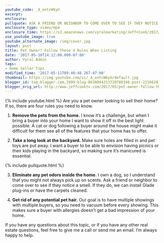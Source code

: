 ```yaml
---
youtube_code: _A_entcW6yU
excerpt:
enclosure:
pullquote: ASK A FRIEND OR NEIGHBOR TO COME OVER TO SEE IF THEY NOTICE A SMELL.
enclosure_type: video/mp4
enclosure_time: https://s3.amazonaws.com/vyralmarketing/Jeff+Cook/2017/Charleston+Real+Estate+Agent-+4+Rules+That+Pet+Owners+Must+Know+When+Selling+Your+Home.mp4
use_youtube_image: true
youtube_alternate_image: /img/cover.jpg
layout: post
title: Pet Owner? Follow These 4 Rules When Listing
date: '2017-05-10T14:12:00.000-07:00'
author: Vyral Admin
tags:
- Home Seller Tips
modified_time: '2017-05-11T09:40:48.267-07:00'
thumbnail: https://img.youtube.com/vi/_A_entcW6yU/default.jpg
blogger_id: tag:blogger.com,1999:blog-8638044313720788340.post-2216620176750443778
blogger_orig_url: http://www.jeffcooktv.com/2017/05/pet-owner-follow-these-4-rules-when.html
---
```

{% include youtube.html %}
Are you a pet owner looking to sell their home? If so, there are four rules you need to know.

1. **Remove the pets from the home.** I know it’s a challenge, but when I bring a buyer into your home I want to show it off in the best light possible. A cat or dog following a buyer around the house might make it difficult for them see all of the features that your home has to offer.

2. **Take a long look at the backyard.** Make sure holes are filled in and pet toys are put away. I want a buyer to be able to envision having picnics or their kids playing in the backyard, so making sure it’s manicured is essential.

{% include pullquote.html %}

3. **Eliminate any pet odors inside the home.** I own a dog, so I understand that you might not always pick up on scents. Ask a friend or neighbor to come over to see if they notice a smell. If they do, we can install Glade plug-ins or have the carpets cleaned.

3. **Get rid of any potential pet hair.** Our goal is to have multiple showings with multiple buyers, so you need to vacuum before every showing. This makes sure a buyer with allergies doesn’t get a bad impression of your home.

If you have any questions about this topic, or if you have any other real estate questions, feel free to give me a call or send me an email. I’m always happy to help.
